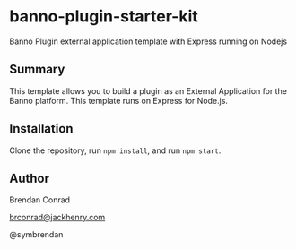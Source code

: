 # banno-plugin-starter-kit
Banno Plugin external application template with Express running on Nodejs

## Summary
This template allows you to build a plugin as an External Application for the Banno platform. This template runs on Express for Node.js.

## Installation
Clone the repository, run `npm install`, and run `npm start`.

## Author
Brendan Conrad

brconrad@jackhenry.com

@symbrendan
